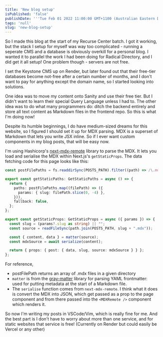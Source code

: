 ```yaml
---
title: 'New blog setup'
isPublished: 'false'
publishDate: '''Tue Feb 01 2022 11:00:00 GMT+1100 (Australian Eastern Daylight Time)'''
tags: 'null'
slug: 'new-blog-setup'
---
```


So I made this blog at the start of my Recurse Center batch. I got it working,
but the stack I setup for myself was way too complicated - running a seperate
CMS and a database is obviously overkill for a personal blog. I wanted it to
parallel the work I had been doing for Radical Directory, and I did get it all
setup! One problem though - servers are not free.

I set the Keystone CMS up on Render, but later found out that their free-tier
databases become not-free after a certain number of months, and I don't want to
pay for anything except the domain name, so I started looking into solutions.

One idea was to move my content onto Sanity and use their free tier. But I
didn't want to learn their special Query Language unless I had to. The other
idea was to do what many programmers do: ditch the backend entirely and store
all text content as Markdown files in the frontend repo. So this is what I'm
doing now!

Despite its humble beginnings, I do have medium-sized dreams for this website,
so I figured I should set it up for MDX parsing. MDX is a superset of Markdown
that lets you write JSX inline. So if I ever want custom components in my blog
posts, that will be easy now.

I'm using Hashicorp's
[next-mdx-remote](https://github.com/hashicorp/next-mdx-remote) library to parse
the MDX. It lets you load and serialise the MDX within Next.js's
`getStaticProps`. The data fetching code for this page looks like this:

``` typescript
const postFilePaths = fs.readdirSync(POSTS_PATH).filter((path) => /\.mdx?$/.test(path));

export const getStaticPaths: GetStaticPaths = async () => {
  return {
    paths: postFilePaths.map((filePath) => ({
      params: { slug: filePath.slice(0, -4) },
    })),
    fallback: false,
  };
};

export const getStaticProps: GetStaticProps = async ({ params }) => {
  const slug = (params?.slug as string) || "";
  const source = readFileSync(path.join(POSTS_PATH, slug + ".mdx"));

  const { content, data } = matter(source);
  const mdxSource = await serialize(content);

  return { props: { post: { data, slug, source: mdxSource } } };
};
```

For reference,

- postFilePath returns an array of .mdx files in a given directory
- `matter` is from the
  [gray-matter](https://github.com/jonschlinkert/gray-matter) library for
  parsing YAML frontmatter: used for putting metadata at the start of a Markdown
  file.
- The `serialise` function comes from `next-mdx-remote`. I think what it does is
  convert the MDX into JSON, which get passed as a prop to the page component
  and from there passed into the `<MDXRemote />` component which renders it.

So now I'm writing my posts in VSCode/Vim, which is really fine for me. And the
best part is I don't have to worry about more than one service, and for static
websites that service is free! (Currently on Render but could easily be Vercel
or any other)
